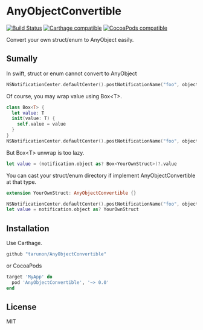# AnyObjectConvertible
[![Build Status](https://travis-ci.org/tarunon/AnyObjectConvertible.svg?branch=master)](https://travis-ci.org/tarunon/AnyObjectConvertible)
[![Carthage compatible](https://img.shields.io/badge/Carthage-compatible-4BC51D.svg?style=flat)](https://github.com/Carthage/Carthage)
[![CocoaPods compatible](https://img.shields.io/cocoapods/v/AnyObjectConvertible.svg?style=flat)](https://cocoapods.org/pods/AnyObjectConvertible)

Convert your own struct/enum to AnyObject easily.

## Sumally 
In swift, struct or enum cannot convert to AnyObject
```swift
NSNotificationCenter.defaultCenter().postNotificationName("foo", object: YourOwnStruct()) // Fail
```
Of course, you may wrap value using Box\<T\>.
```swift
class Box<T> {
  let value: T
  init(value: T) {
    self.value = value
  }
}
NSNotificationCenter.defaultCenter().postNotificationName("foo", object: Box(value: YourOwnStruct())) // OK
```

But Box\<T\> unwrap is too lazy.
```swift
let value = (notification.object as? Box<YourOwnStruct>)?.value
```

You can cast your struct/enum directory if implement AnyObjectConvertible at that type.
```swift
extension YourOwnStruct: AnyObjectConvertible {}

NSNotificationCenter.defaultCenter().postNotificationName("foo", object: YourOwnStruct()) // OK
let value = notification.object as? YourOwnStruct
```

## Installation
Use Carthage.
```ruby
github "tarunon/AnyObjectConvertible"
```

or CocoaPods
```ruby
target 'MyApp' do
  pod 'AnyObjectConvertible', '~> 0.0'
end
```

## License
MIT
